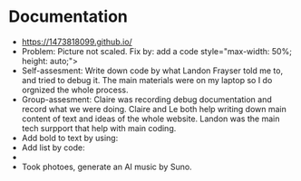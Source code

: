 # Documentation
- https://1473818099.github.io/
- Problem: Picture not scaled. Fix by: add a code style="max-width: 50%; height: auto;">
- Self-assesment: Write down code by what Landon Frayser told me to, and tried to debug it. The main materials were on my laptop so I do orgnized the whole process.
- Group-assesment: Claire was recording debug documentation and record what we were doing. Claire and Le both help writing down main content of text and ideas of the whole website. Landon was the main tech surpport that help with main coding.
- Add bold to text by using: <b></b>
- Add list by code: <li>
- Took photoes, generate an AI music by Suno.
